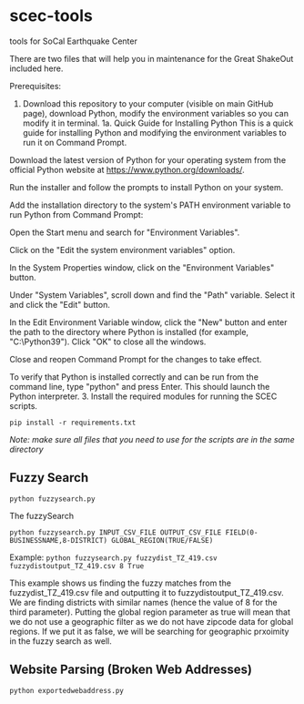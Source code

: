 # scec-tools
tools for SoCal Earthquake Center

There are two files that will help you in maintenance for the Great ShakeOut included here.

Prerequisites: 
1. Download this repository to your computer (visible on main GitHub page), download Python, modify the environment variables so you can modify it in terminal.
1a. Quick Guide for Installing Python
This is a quick guide for installing Python and modifying the environment variables to run it on Command Prompt.

Download the latest version of Python for your operating system from the official Python website at https://www.python.org/downloads/.

Run the installer and follow the prompts to install Python on your system.

Add the installation directory to the system's PATH environment variable to run Python from Command Prompt:

Open the Start menu and search for "Environment Variables".

Click on the "Edit the system environment variables" option.

In the System Properties window, click on the "Environment Variables" button.

Under "System Variables", scroll down and find the "Path" variable. Select it and click the "Edit" button.

In the Edit Environment Variable window, click the "New" button and enter the path to the directory where Python is installed (for example, "C:\Python39"). Click "OK" to close all the windows.

Close and reopen Command Prompt for the changes to take effect.

To verify that Python is installed correctly and can be run from the command line, type "python" and press Enter. This should launch the Python interpreter.
3. Install the required modules for running the SCEC scripts.

```pip install -r requirements.txt```

*Note: make sure all files that you need to use for the scripts are in the same directory*

## Fuzzy Search

```python fuzzysearch.py```

The fuzzySearch

```python fuzzysearch.py INPUT_CSV_FILE OUTPUT_CSV_FILE FIELD(0-BUSINESSNAME,8-DISTRICT) GLOBAL_REGION(TRUE/FALSE)```

Example:
```python fuzzysearch.py fuzzydist_TZ_419.csv fuzzydistoutput_TZ_419.csv 8 True```

This example shows us finding the fuzzy matches from the fuzzydist_TZ_419.csv file and outputting it to fuzzydistoutput_TZ_419.csv. We are finding districts with similar names (hence the value of 8 for the third parameter). Putting the global region parameter as true will mean that we do not use a geographic filter as we do not have zipcode data for global regions. If we put it as false, we will be searching for geographic prxoimity in the fuzzy search as well. 

## Website Parsing (Broken Web Addresses)
```python exportedwebaddress.py```


